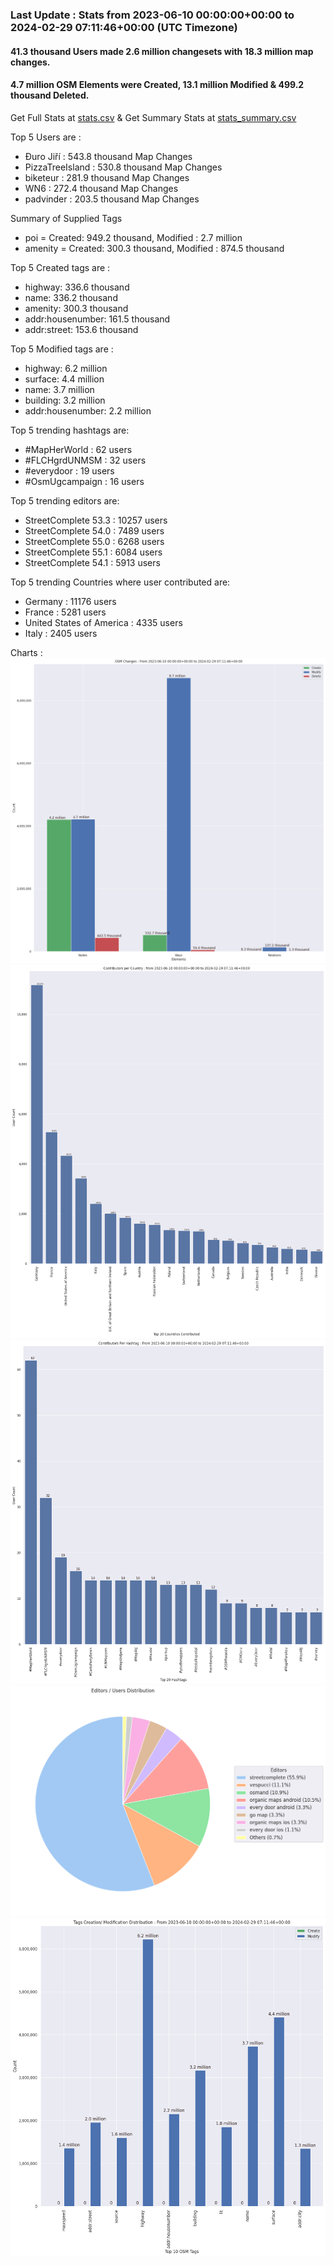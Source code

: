 ### Last Update : Stats from 2023-06-10 00:00:00+00:00 to 2024-02-29 07:11:46+00:00 (UTC Timezone)

#### 41.3 thousand Users made 2.6 million changesets with 18.3 million map changes.
#### 4.7 million OSM Elements were Created, 13.1 million Modified & 499.2 thousand Deleted.
Get Full Stats at [stats.csv](/stats/fieldmappers/Daily/stats.csv)
 & Get Summary Stats at [stats_summary.csv](/stats/fieldmappers/Daily/stats_summary.csv)

Top 5 Users are : 
- Đuro Jiří : 543.8 thousand Map Changes
- PizzaTreeIsland : 530.8 thousand Map Changes
- biketeur : 281.9 thousand Map Changes
- WN6 : 272.4 thousand Map Changes
- padvinder : 203.5 thousand Map Changes

Summary of Supplied Tags
- poi = Created: 949.2 thousand, Modified : 2.7 million
- amenity = Created: 300.3 thousand, Modified : 874.5 thousand


Top 5 Created tags are :
- highway: 336.6 thousand
- name: 336.2 thousand
- amenity: 300.3 thousand
- addr:housenumber: 161.5 thousand
- addr:street: 153.6 thousand


Top 5 Modified tags are :
- highway: 6.2 million
- surface: 4.4 million
- name: 3.7 million
- building: 3.2 million
- addr:housenumber: 2.2 million


Top 5 trending hashtags are:
- #MapHerWorld : 62 users
- #FLCHgrdUNMSM : 32 users
- #everydoor : 19 users
- #OsmUgcampaign : 16 users


Top 5 trending editors are:
- StreetComplete 53.3 : 10257 users
- StreetComplete 54.0 : 7489 users
- StreetComplete 55.0 : 6268 users
- StreetComplete 55.1 : 6084 users
- StreetComplete 54.1 : 5913 users


Top 5 trending Countries where user contributed are:
- Germany : 11176 users
- France : 5281 users
- United States of America : 4335 users
- Italy : 2405 users


 Charts : 
![Alt text](./stats_osm_changes.png) 
![Alt text](./stats_users_per_country.png) 
![Alt text](./stats_users_per_hashtag.png) 
![Alt text](./stats_editors_pie_chart.png) 
![Alt text](./stats_tags.png) 

